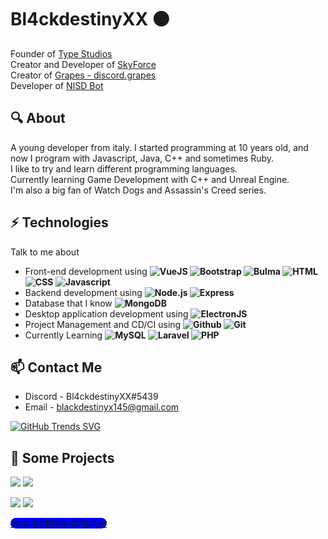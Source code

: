 # Bl4ckdestinyXX ⚫
Founder of [Type Studios](https://discord.gg/USUhuUM3He) <br>
Creator and Developer of  [SkyForce](https://discord.gg/xJ6Qmn2AWw) <br>
Creator of [Grapes - discord.grapes](https://github.com/BlackdestinyXX/Grapes-discord.grapes) <br>
Developer of [NISD Bot](https://discord.com/api/oauth2/authorize?client_id=734535353473433729&permissions=8&scope=bot)
 
## 🔍 About
A young developer from italy. I started programming at 10 years old, and now I program with Javascript, Java, C++ and sometimes Ruby. <br>
I like to try and learn different programming languages. <br>
Currently learning Game Development with C++ and Unreal Engine. <br>
I'm also a big fan of Watch Dogs and Assassin's Creed series.

## ⚡ Technologies
Talk to me about
- Front-end development using **![VueJS](https://img.shields.io/badge/-VueJS-black?&logo=vue.js) ![Bootstrap](https://img.shields.io/badge/-Bootstrap-black?&logo=bootstrap) ![Bulma](https://img.shields.io/badge/-Bulma-black?&logo=bulma) ![HTML](https://img.shields.io/badge/-HTML-black?&logo=html5) ![CSS](https://img.shields.io/badge/-CSS-black?&logo=css3) ![Javascript](https://img.shields.io/badge/-Javascript-black?&logo=javascript)**
- Backend development using **![Node.js](https://img.shields.io/badge/-Node.js-black?&logo=node.js) ![Express](https://img.shields.io/badge/-Express-black?&logo=express)**
- Database that I know **![MongoDB](https://img.shields.io/badge/-MongoDB-black?&logo=mongodb)**
- Desktop application development using **![ElectronJS](https://img.shields.io/badge/-Electron-black?&logo=electron)**
- Project Management and CD/CI using **![Github](https://img.shields.io/badge/-Github-black?&logo=github) ![Git](https://img.shields.io/badge/-Git-black?&logo=git)**
- Currently Learning **![MySQL](https://img.shields.io/badge/-MySQL-black?&logo=mysql) ![Laravel](https://img.shields.io/badge/-Laravel-black?&logo=laravel) ![PHP](https://img.shields.io/badge/-PHP-black?&logo=php)**

## 📫 Contact Me
- Discord - Bl4ckdestinyXX#5439
- Email - blackdestinyx145@gmail.com

[![GitHub Trends SVG](https://api.githubtrends.io/user/svg/BlackdestinyXX/langs?time_range=one_year&include_private=True&compact=True&theme=dark)](https://githubtrends.io)

## 🚀 Some Projects
[![](https://github-readme-stats.vercel.app/api/pin/?username=blackdestinyxx&repo=node-keypress&theme=blueberry)](https://github.com/blackdestinyxx/node-keypress)
[![](https://github-readme-stats.vercel.app/api/pin/?username=blackdestinyxx&repo=DiscordUserLookup&theme=blueberry)](https://github.com/blackdestinyxx/DiscordUserLookup)

[![](https://github-readme-stats.vercel.app/api/pin/?username=blackdestinyxx&repo=NyanTerminal&theme=blueberry)](https://github.com/blackdestinyxx/NyanTerminal)
[![](https://github-readme-stats.vercel.app/api/pin/?username=blackdestinyxx&repo=Cpiupiu&theme=blueberry)](https://github.com/blackdestinyxx/Cpiupiu)

<a style="background-color: blue !important; border-radius: 10px !important" href="https://discord.gg/qwBeHd7qBd">Join my Discord Server</button>
